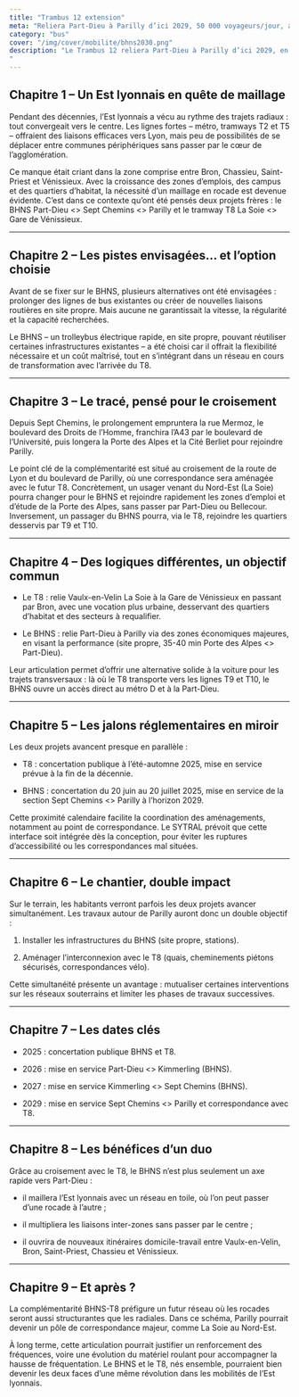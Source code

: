 ```yaml
---
title: "Trambus 12 extension"
meta: "Reliera Part-Dieu à Parilly d’ici 2029, 50 000 voyageurs/jour, alternative rapide et écolo à la voiture dans l’Est lyonnais."
category: "bus"
cover: "/img/cover/mobilite/bhns2030.png"
description: "Le Trambus 12 reliera Part-Dieu à Parilly d’ici 2029, en complément du futur tram T8, pour mailler l’Est lyonnais et faciliter les trajets transversaux. Son tracé en site propre, estimé à 50 000 voyageurs/jour, croisera le T8 à Parilly pour optimiser les correspondances. Objectif : offrir une alternative rapide et écologique à la voiture et structurer un réseau en rocades.
"
---
```


## Chapitre 1 – Un Est lyonnais en quête de maillage

Pendant des décennies, l’Est lyonnais a vécu au rythme des trajets radiaux : tout convergeait vers le centre. Les lignes fortes – métro, tramways T2 et T5 – offraient des liaisons efficaces vers Lyon, mais peu de possibilités de se déplacer entre communes périphériques sans passer par le cœur de l’agglomération.

Ce manque était criant dans la zone comprise entre Bron, Chassieu, Saint-Priest et Vénissieux. Avec la croissance des zones d’emplois, des campus et des quartiers d’habitat, la nécessité d’un maillage en rocade est devenue évidente. C’est dans ce contexte qu’ont été pensés deux projets frères : le BHNS Part-Dieu <> Sept Chemins <> Parilly et le tramway T8 La Soie <> Gare de Vénissieux.

----------

## Chapitre 2 – Les pistes envisagées… et l’option choisie

Avant de se fixer sur le BHNS, plusieurs alternatives ont été envisagées : prolonger des lignes de bus existantes ou créer de nouvelles liaisons routières en site propre. Mais aucune ne garantissait la vitesse, la régularité et la capacité recherchées.

Le BHNS – un trolleybus électrique rapide, en site propre, pouvant réutiliser certaines infrastructures existantes – a été choisi car il offrait la flexibilité nécessaire et un coût maîtrisé, tout en s’intégrant dans un réseau en cours de transformation avec l’arrivée du T8.

----------

## Chapitre 3 – Le tracé, pensé pour le croisement

Depuis Sept Chemins, le prolongement empruntera la rue Mermoz, le boulevard des Droits de l’Homme, franchira l’A43 par le boulevard de l’Université, puis longera la Porte des Alpes et la Cité Berliet pour rejoindre Parilly.

Le point clé de la complémentarité est situé au croisement de la route de Lyon et du boulevard de Parilly, où une correspondance sera aménagée avec le futur T8. Concrètement, un usager venant du Nord-Est (La Soie) pourra changer pour le BHNS et rejoindre rapidement les zones d’emploi et d’étude de la Porte des Alpes, sans passer par Part-Dieu ou Bellecour. Inversement, un passager du BHNS pourra, via le T8, rejoindre les quartiers desservis par T9 et T10.

----------

## Chapitre 4 – Des logiques différentes, un objectif commun

-   Le T8 : relie Vaulx-en-Velin La Soie à la Gare de Vénissieux en passant par Bron, avec une vocation plus urbaine, desservant des quartiers d’habitat et des secteurs à requalifier.  
      
    
-   Le BHNS : relie Part-Dieu à Parilly via des zones économiques majeures, en visant la performance (site propre, 35-40 min Porte des Alpes <> Part-Dieu).  
      
    

Leur articulation permet d’offrir une alternative solide à la voiture pour les trajets transversaux : là où le T8 transporte vers les lignes T9 et T10, le BHNS ouvre un accès direct au métro D et à la Part-Dieu.

----------

## Chapitre 5 – Les jalons réglementaires en miroir

Les deux projets avancent presque en parallèle :

-   T8 : concertation publique à l’été-automne 2025, mise en service prévue à la fin de la décennie.  
      
    
-   BHNS : concertation du 20 juin au 20 juillet 2025, mise en service de la section Sept Chemins <> Parilly à l’horizon 2029.  
      
    

Cette proximité calendaire facilite la coordination des aménagements, notamment au point de correspondance. Le SYTRAL prévoit que cette interface soit intégrée dès la conception, pour éviter les ruptures d’accessibilité ou les correspondances mal situées.

----------

## Chapitre 6 – Le chantier, double impact

Sur le terrain, les habitants verront parfois les deux projets avancer simultanément. Les travaux autour de Parilly auront donc un double objectif :

1.  Installer les infrastructures du BHNS (site propre, stations).  
      
    
2.  Aménager l’interconnexion avec le T8 (quais, cheminements piétons sécurisés, correspondances vélo).  
      
    

Cette simultanéité présente un avantage : mutualiser certaines interventions sur les réseaux souterrains et limiter les phases de travaux successives.

----------

## Chapitre 7 – Les dates clés

-   2025 : concertation publique BHNS et T8.  
      
    
-   2026 : mise en service Part-Dieu <> Kimmerling (BHNS).  
      
    
-   2027 : mise en service Kimmerling <> Sept Chemins (BHNS).  
      
    
-   2029 : mise en service Sept Chemins <> Parilly et correspondance avec T8.  
      
    

----------

## Chapitre 8 – Les bénéfices d’un duo

Grâce au croisement avec le T8, le BHNS n’est plus seulement un axe rapide vers Part-Dieu :

-   il maillera l’Est lyonnais avec un réseau en toile, où l’on peut passer d’une rocade à l’autre ;  
      
    
-   il multipliera les liaisons inter-zones sans passer par le centre ;  
      
    
-   il ouvrira de nouveaux itinéraires domicile-travail entre Vaulx-en-Velin, Bron, Saint-Priest, Chassieu et Vénissieux.  
      
    

----------

## Chapitre 9 – Et après ?

La complémentarité BHNS-T8 préfigure un futur réseau où les rocades seront aussi structurantes que les radiales. Dans ce schéma, Parilly pourrait devenir un pôle de correspondance majeur, comme La Soie au Nord-Est.

À long terme, cette articulation pourrait justifier un renforcement des fréquences, voire une évolution du matériel roulant pour accompagner la hausse de fréquentation. Le BHNS et le T8, nés ensemble, pourraient bien devenir les deux faces d’une même révolution dans les mobilités de l’Est lyonnais.

```
